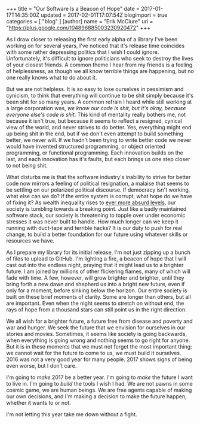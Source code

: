 +++
title = "Our Software Is a Beacon of Hope"
date = 2017-01-17T14:35:00Z
updated = 2017-02-01T17:07:54Z
blogimport = true 
categories = [ "blog" ]
[author]
	name = "Erik McClure"
	uri = "https://plus.google.com/104896885003230920472"
+++

As I draw closer to releasing the first early alpha of a library I've been working on for several years, I've noticed that it's release time coincides with some rather depressing politics that I wish I could ignore. Unfortunately, it's difficult to ignore politicians who seek to destroy the lives of your closest friends. A common theme I hear from my friends is a feeling of helplessness, as though we all know terrible things are happening, but no one really knows what to do about it.

But we are not helpless. It is so easy to lose ourselves in pessimism and cynicism, to think that everything will continue to be shit simply because it's been shit for so many years. A common refrain I heard while still working at a large corporation was, *we know our code is shit, but it's okay, because everyone else's code is shit*. This kind of mentality really bothers me, not because it isn't true, but because it seems to reflect a resigned, cynical view of the world, and never strives to do better. Yes, everything might end up being shit in the end, but if we don't even attempt to build something better, we never will. If we hadn't been trying to write better code we never would have invented structured programming, or object oriented programming, or functional programming. Each innovation builds on the last, and each innovation has it's faults, but each brings us one step closer to not being shit.

What disturbs me is that the software industry's inability to strive for better code now mirrors a feeling of political resignation, a malaise that seems to be settling on our polarized political discourse. If democracy isn't working, what else can we do? If the entire system is corrupt, what hope do we have of fixing it? As wealth inequality rises to [ever more absurd levels](http://www.cbsnews.com/news/worlds-8-richest-men-are-worth-as-much-as-3-6-billion-people-davos-world-economic-forum/), our society is tumbling towards a breaking point. Just like a badly maintained software stack, our society is threatening to topple over under economic stresses it was never built to handle. How much longer can we keep it running with duct-tape and terrible hacks? It is our duty to push for real change, to build a better foundation for our future using whatever skills or resources we have.

As I prepare my library for its initial release, I'm not just zipping up a bunch of files to upload to GitHub. I'm lighting a fire, a beacon of hope that I will cast out into the endless night, praying that it might lead us to a brighter future. I am joined by millions of other flickering flames, many of which will fade with time. A few, however, will grow brighter and brighter, until they bring forth a new dawn and shepherd us into a bright new future, even if only for a moment, before sinking below the horizon. Our entire society is built on these brief moments of clarity. Some are longer than others, but all are important. Even when the night seems to stretch on without end, the rays of hope from a thousand stars can still point us in the right direction.

We all wish for a brighter future, a future free from disease and poverty and war and hunger. We seek the future that we envision for ourselves in our stories and movies. Sometimes, it seems like society is going backwards, when everything is going wrong and nothing seems to go right for anyone. But it is in these moments that we must not forget the most important thing: we cannot wait for the future to come to us, we must build it ourselves. 2016 was not a very good year for many people. 2017 shows signs of being even worse, but I don't care.

I'm going to *make* 2017 be a better year. I'm going to *make* the future I want to live in. I'm going to *build* the tools I wish I had. We are not pawns in some cosmic game, we are human beings. We are free agents capable of making our own decisions, and I'm making a decision to make the future happen, whether it wants to or not.

I'm not letting this year take me down without a fight.
